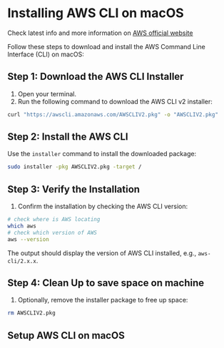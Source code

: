 # Installing AWS CLI on macOS

Check latest info and more information on [AWS official website](https://docs.aws.amazon.com/cli/latest/userguide/getting-started-install.html)

Follow these steps to download and install the AWS Command Line Interface (CLI) on macOS:

## Step 1: Download the AWS CLI Installer
1. Open your terminal.
2. Run the following command to download the AWS CLI v2 installer:
```bash
curl "https://awscli.amazonaws.com/AWSCLIV2.pkg" -o "AWSCLIV2.pkg"
```

## Step 2: Install the AWS CLI
Use the `installer` command to install the downloaded package:
```bash
sudo installer -pkg AWSCLIV2.pkg -target /
```

## Step 3: Verify the Installation
1. Confirm the installation by checking the AWS CLI version:
```bash
# check where is AWS locating 
which aws
# check which version of AWS
aws --version
```
The output should display the version of AWS CLI installed, e.g., `aws-cli/2.x.x`.

## Step 4: Clean Up to save space on machine
1. Optionally, remove the installer package to free up space:
```bash
rm AWSCLIV2.pkg
```


## Setup AWS CLI on macOS